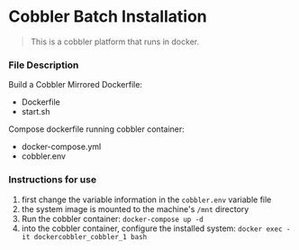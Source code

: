 
# Cobbler Batch Installation

> This is a cobbler platform that runs in docker.

### File Description

Build a Cobbler Mirrored Dockerfile:

- Dockerfile
- start.sh

Compose dockerfile running cobbler container:

- docker-compose.yml
- cobbler.env

### Instructions for use

1. first change the variable information in the `cobbler.env` variable file
2. the system image is mounted to the machine's `/mnt` directory
3. Run the cobbler container: `docker-compose up -d`
4. into the cobbler container, configure the installed system: `docker exec -it dockercobbler_cobbler_1 bash`
